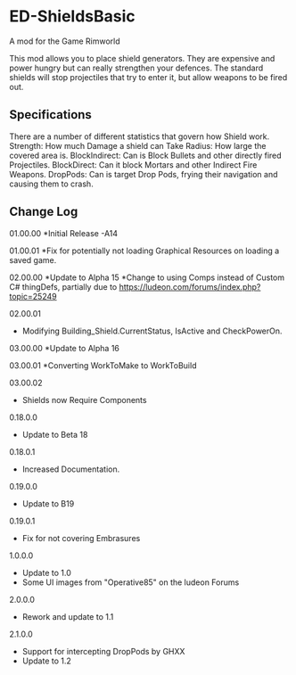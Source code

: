 # ED-ShieldsBasic
A mod for the Game Rimworld


This mod allows you to place shield generators. They are expensive and power hungry but can really strengthen your defences. The standard shields will stop projectiles that try to enter it, but allow weapons to be fired out.

## Specifications

There are a number of different statistics that govern how Shield work.
Strength: How much Damage a shield can Take
Radius: How large the covered area is.
BlockIndirect: Can is Block Bullets and other directly fired Projectiles.
BlockDirect: Can it block Mortars and other Indirect Fire Weapons.
DropPods: Can is target Drop Pods, frying their navigation and causing them to crash.
	
	
## Change Log

01.00.00
*Initial Release -A14

01.00.01
*Fix for potentially not loading Graphical Resources on loading a saved game.

02.00.00
*Update to Alpha 15
*Change to using Comps instead of Custom C# thingDefs, partially due to https://ludeon.com/forums/index.php?topic=25249

02.00.01
* Modifying Building_Shield.CurrentStatus, IsActive and CheckPowerOn.

03.00.00
*Update to Alpha 16

03.00.01
*Converting WorkToMake to WorkToBuild

03.00.02
* Shields now Require Components

0.18.0.0
* Update to Beta 18

0.18.0.1
* Increased Documentation.

0.19.0.0
 * Update to B19

0.19.0.1
 * Fix for not covering Embrasures
 
1.0.0.0
 * Update to 1.0
 * Some UI images from "Operative85" on the ludeon Forums
 
2.0.0.0
 * Rework and update to 1.1

2.1.0.0
  * Support for intercepting DropPods by GHXX
  * Update to 1.2
